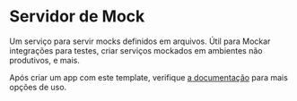 # Servidor de Mock

Um serviço para servir mocks definidos em arquivos. Útil para Mockar integrações para testes, criar serviços mockados em ambientes não produtivos, e mais.

Após criar um app com este template, verifique [a documentação](https://mocko.dev/docs/getting-started/standalone/#using-mocko) para mais opções de uso.
